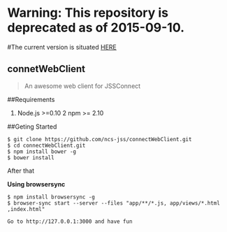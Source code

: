 # Warning: This repository is deprecated as of 2015-09-10.
#The current version is situated [HERE](https://github.com/ncs-jss/connect)

## connetWebClient
> An awesome web client for JSSConnect

##Requirements
1. Node.js >=0.10
2  npm >= 2.10

##Geting Started
````
$ git clone https://github.com/ncs-jss/connectWebClient.git
$ cd connectWebClient.git
$ npm install bower -g
$ bower install
````
After that

**Using browsersync**

````
$ npm install browsersync -g
$ browser-sync start --server --files "app/**/*.js, app/views/*.html ,index.html"

Go to http://127.0.0.1:3000 and have fun

````


